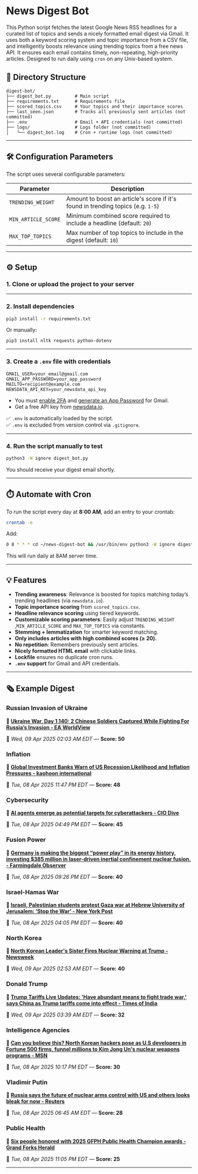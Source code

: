 # News Digest Bot

This Python script fetches the latest Google News RSS headlines for a curated list of topics and sends a nicely formatted email digest via Gmail. It uses both a keyword scoring system and topic importance from a CSV file, and intelligently boosts relevance using trending topics from a free news API. It ensures each email contains timely, non-repeating, high-priority articles. Designed to run daily using `cron` on any Unix-based system.


## 📁 Directory Structure

```plaintext
digest-bot/
├── digest_bot.py         # Main script
├── requirements.txt      # Requirements file
├── scored_topics.csv     # Your topics and their importance scores
├── last_seen.json        # Tracks all previously sent articles (not committed)
├── .env                  # Email + API credentials (not committed)
├── logs/                 # Logs folder (not committed)
│   └── digest_bot.log    # Cron + runtime logs (not committed)
```
---

## 🛠️ Configuration Parameters

The script uses several configurable parameters:

| Parameter              | Description                                                                      |
|------------------------|----------------------------------------------------------------------------------|
| `TRENDING_WEIGHT`      | Amount to boost an article's score if it's found in trending topics (e.g. `1-5`) |
| `MIN_ARTICLE_SCORE`    | Minimum combined score required to include a headline (default: `20`)            |
| `MAX_TOP_TOPICS`       | Max number of top topics to include in the digest (default: `10`)                |

---

## ⚙️ Setup

### 1. Clone or upload the project to your server

---

### 2. Install dependencies

```bash
pip3 install -r requirements.txt
```

Or manually:

```bash
pip3 install nltk requests python-dotenv
```

---

### 3. Create a `.env` file with credentials

```env
GMAIL_USER=your_email@gmail.com
GMAIL_APP_PASSWORD=your_app_password
MAILTO=recipient@example.com
NEWSDATA_API_KEY=your_newsdata_api_key
```

- You must [enable 2FA](https://myaccount.google.com/security) and [generate an App Password](https://support.google.com/accounts/answer/185833) for Gmail.
- Get a free API key from [newsdata.io](https://newsdata.io/).

✅ `.env` is automatically loaded by the script.  
✅ `.env` is excluded from version control via `.gitignore`.

---

### 4. Run the script manually to test

```bash
python3 -W ignore digest_bot.py
```

You should receive your digest email shortly.

---

## ⏱️ Automate with Cron

To run the script every day at **8:00 AM**, add an entry to your crontab:

```bash
crontab -e
```

Add:

```bash
0 8 * * * cd ~/news-digest-bot && /usr/bin/env python3 -W ignore digest_bot.py >> ~/news-digest-bot/logs/digest_bot.log 2>&1
```
This will run daily at 8AM server time.

---

## 💡 Features

- **Trending awareness**: Relevance is boosted for topics matching today’s trending headlines (via `newsdata.io`).
- **Topic importance scoring** from `scored_topics.csv`.
- **Headline relevance scoring** using tiered keywords.
- **Customizable scoring parameters**: Easily adjust `TRENDING_WEIGHT` ,`MIN_ARTICLE_SCORE` and `MAX_TOP_TOPICS` via constants.
- **Stemming + lemmatization** for smarter keyword matching.
- **Only includes articles with high combined scores (≥ 20).**
- **No repetition**: Remembers previously sent articles.
- **Nicely formatted HTML email** with clickable links.
- **Lockfile** ensures no duplicate cron runs.
- **`.env` support** for Gmail and API credentials.

---

## 🗞️ Example Digest

### Russian Invasion of Ukraine
**📰 [Ukraine War, Day 1,140: 2 Chinese Soldiers Captured While Fighting For Russia’s Invasion - EA WorldView](https://eaworldview.com/2025/04/ukraine-war-2-chinese-soldiers-captured-while-fighting-for-russias-invasion/)**

📅 *Wed, 09 Apr 2025 02:03 AM EDT* — **Score: 50**

### Inflation
**📰 [Global Investment Banks Warn of US Recession Likelihood and Inflation Pressures - kaohoon international](https://www.kaohooninternational.com/economics/555839)**

📅 *Tue, 08 Apr 2025 11:47 PM EDT* — **Score: 48**

### Cybersecurity
**📰 [AI agents emerge as potential targets for cyberattackers - CIO Dive](https://www.ciodive.com/news/ai-agents-cybersecurity-risks/744803/)**

📅 *Tue, 08 Apr 2025 04:49 PM EDT* — **Score: 45**

### Fusion Power
**📰 [Germany is making the biggest “power play” in its energy history, investing $385 million in laser-driven inertial confinement nuclear fusion. - Farmingdale Observer](https://farmingdale-observer.com/2025/04/08/germany-is-making-the-biggest-power-play-in-its-energy-history-investing-385-million-in-laser-driven-inertial-confinement-nuclear-fusion/)**

📅 *Tue, 08 Apr 2025 09:26 PM EDT* — **Score: 40**

### Israel-Hamas War
**📰 [Israeli, Palestinian students protest Gaza war at Hebrew University of Jerusalem: ‘Stop the War’ - New York Post](https://nypost.com/2025/04/08/world-news/israeli-palestinian-students-protest-gaza-war-at-jerusalem-university/)**
  
📅 *Tue, 08 Apr 2025 04:05 PM EDT* — **Score: 40**

### North Korea
**📰 [North Korean Leader's Sister Fires Nuclear Warning at Trump - Newsweek](https://www.newsweek.com/north-korea-kim-jong-un-sister-nuclear-weapons-warning-us-donald-trump-2057234)**

📅 *Wed, 09 Apr 2025 02:53 AM EDT* — **Score: 40**

### Donald Trump
**📰 [Trump Tariffs Live Updates: 'Have abundant means to fight trade war,' says China as Trump tariffs come into effect - Times of India](https://timesofindia.indiatimes.com/world/us/donald-trump-tariffs-live-updates-reciprocal-tariffs-us-stock-market-china-canada-india-uk-united-states/liveblog/120104222.cms)**

📅 *Wed, 09 Apr 2025 03:39 AM EDT* — **Score: 32**

### Intelligence Agencies
**📰 [Can you believe this? North Korean hackers pose as U.S developers in Fortune 500 firms, funnel millions to Kim Jong Un's nuclear weapons programs - MSN](https://www.msn.com/en-in/money/news/can-you-believe-this-north-korean-hackers-pose-as-u-s-developers-in-fortune-500-firms-funnel-millions-to-kim-jong-un-s-nuclear-weapons-programs/ar-AA1CxnG2?ocid=finance-verthp-feeds)**

📅 *Tue, 08 Apr 2025 10:17 PM EDT* — **Score: 30**

### Vladimir Putin
**📰 [Russia says the future of nuclear arms control with US and others looks bleak for now - Reuters](https://www.reuters.com/world/kremlin-says-it-is-hard-imagine-talks-with-us-new-nuclear-arms-reduction-treaty-2025-04-08/)**

📅 *Tue, 08 Apr 2025 06:45 AM EDT* — **Score: 28**

### Public Health
**📰 [Six people honored with 2025 GFPH Public Health Champion awards - Grand Forks Herald](https://www.grandforksherald.com/news/local/six-people-honored-with-2025-gfph-public-health-champion-awards)**

📅 *Tue, 08 Apr 2025 11:05 PM EDT* — **Score: 25**

---